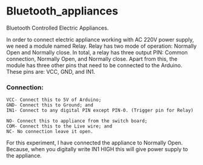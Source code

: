 # Bluetooth_appliances
Bluetooth Controlled Electric Appliances.

In order to connect electric appliance working with AC 220V power supply, we need a module named Relay.
Relay has two mode of operation: Normally Open and Normally close.
In total, a relay has three output PIN: Common connection, Normally Open, and Normally close.
Apart from this, the module has three other pins that need to be connected to the Arduino. These pins are: VCC, GND, and IN1.

### Connection:
```
VCC- Connect this to 5V of Arduino;
GND- Connect this to Ground; and
IN1- Connect to any digital PIN except PIN-0. (Trigger pin for Relay)

NO- Connect this to appliance from the switch board;
COM- Connect this to the Live wire; and
NC- No connection leave it open.
```

For this experiment, I have connected the appliance to Normally Open. Because, when you digitally write IN1 HIGH this will give power supply to the appliance.
